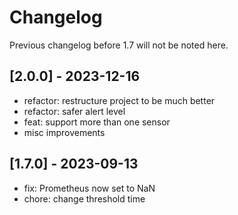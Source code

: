 # Changelog

Previous changelog before 1.7 will not be noted here.

## [2.0.0] - 2023-12-16

- refactor: restructure project to be much better
- refactor: safer alert level
- feat: support more than one sensor
- misc improvements

## [1.7.0] - 2023-09-13

- fix: Prometheus now set to NaN
- chore: change threshold time

